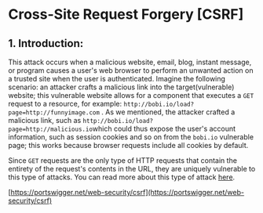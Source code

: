 # Cross-Site Request Forgery \[CSRF\]

## 1. Introduction:

This attack occurs when a malicious website, email, blog, instant message, or program causes a user's web browser to perform an unwanted action on a trusted site when the user is authenticated. Imagine the following scenario: an attacker crafts a malicious link into the target\(vulnerable\) website; this vulnerable website allows for a component that executes a `GET` request to a resource, for example: `http://bobi.io/load?page=http://funnyimage.com` . As we mentioned, the attacker crafted a malicious link, such as `http://bobi.io/load?page=http://malicious.io`which could thus expose the user's account information, such as session cookies and so on from the `bobi.io` vulnerable page; this works because browser requests include all cookies by default.

Since `GET` requests are the only type of HTTP requests that contain the entirety of the request's contents in the URL, they are uniquely vulnerable to this type of attacks. You can read more about this type of attack [here](https://portswigger.net/web-security/csrf).



[https://portswigger.net/web-security/csrf](https://portswigger.net/web-security/csrf)

